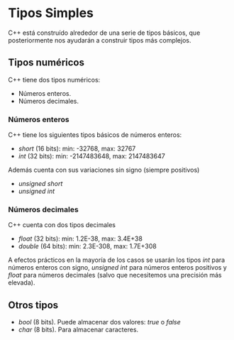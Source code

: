 # Tipos Simples

C++ está construído alrededor de una serie de tipos básicos, que posteriormente nos ayudarán a construir tipos más complejos.

## Tipos numéricos

C++ tiene dos tipos numéricos:

- Números enteros.
- Números decimales.

### Números enteros

C++ tiene los siguientes tipos básicos de números enteros:

- _short_ (16 bits): min: -32768, max: 32767
- _int_ (32 bits): min: -2147483648, max: 2147483647

Además cuenta con sus variaciones sin signo (siempre positivos)

- _unsigned short_
- _unsigned int_

### Números decimales

C++ cuenta con dos tipos decimales

- _float_ (32 bits): min: 1.2E-38, max: 3.4E+38
- _double_ (64 bits): min: 2.3E-308, max: 1.7E+308

A efectos prácticos en la mayoría de los casos se usarán los tipos _int_ para números enteros con signo, _unsigned int_ para números enteros positivos y _float_ para números decimales (salvo que necesitemos una precisión más elevada).

## Otros tipos

- _bool_ (8 bits). Puede almacenar dos valores: _true_ o _false_
- _char_ (8 bits). Para almacenar caracteres.
